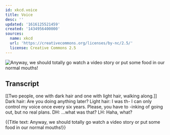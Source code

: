 ```yaml
---
id: xkcd.voice
title: Voice
desc: ''
updated: '1616125521459'
created: '1434956400000'
sources:
  name: xkcd
  url: 'https://creativecommons.org/licenses/by-nc/2.5/'
  license: Creative Commons 2.5
---
```

![Anyway, we should totally go watch a video story or put some food in our normal mouths!](https://imgs.xkcd.com/comics/voice.png)

## Transcript
[[Two people, one with dark hair and one with light hair, walking along.]]
Dark hair: Are you doing anything later?
Light hair: I was th- 
I can only control my voice once every six years. Please, you have to
 -inking of going out, but no real plans.
DH: ...what was that?
LH: Haha, what?

{{Title text: Anyway, we should totally go watch a video story or put some food in our normal mouths!}}
